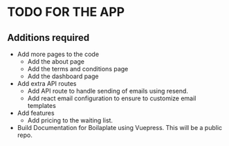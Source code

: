 # TODO FOR THE APP

## Additions required

- Add more pages to the code
  - Add the about page
  - Add the terms and conditions page
  - Add the dashboard page
- Add extra API routes
  - Add API route to handle sending of emails using resend.
  - Add react email configuration to ensure to customize email templates
- Add features
  - Add pricing to the waiting list.
- Build Documentation for Boilaplate using Vuepress. This will be a public repo. 

